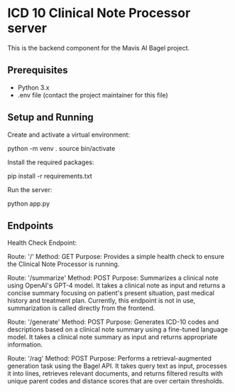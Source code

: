 # ICD 10 Clinical Note Processor server

This is the backend component for the Mavis AI Bagel project.

## Prerequisites
- Python 3.x
- .env file (contact the project maintainer for this file)

## Setup and Running
Create and activate a virtual environment:
   
   python -m venv .
   source bin/activate
   
Install the required packages:
   
   pip install -r requirements.txt
   
Run the server:
   
   python app.py

## Endpoints

Health Check Endpoint:

Route: '/'
    Method: GET
    Purpose: Provides a simple health check to ensure the Clinical Note Processor is running.

Route: '/summarize'
    Method: POST
    Purpose: Summarizes a clinical note using OpenAI's GPT-4 model. It takes a clinical note as input and returns a concise summary focusing on patient's present situation, past medical history and treatment plan. Currently, this endpoint is not in use, summarization is called directly from the frontend.

Route: '/generate'
    Method: POST
    Purpose: Generates ICD-10 codes and descriptions based on a clinical note summary using a fine-tuned language model. It takes a clinical note summary as input and returns appropriate information.

Route: '/rag'
    Method: POST
    Purpose: Performs a retrieval-augmented generation task using the Bagel API. It takes query text as input, processes it into lines, retrieves relevant documents, and returns filtered results with unique parent codes and distance scores that are over certain thresholds.